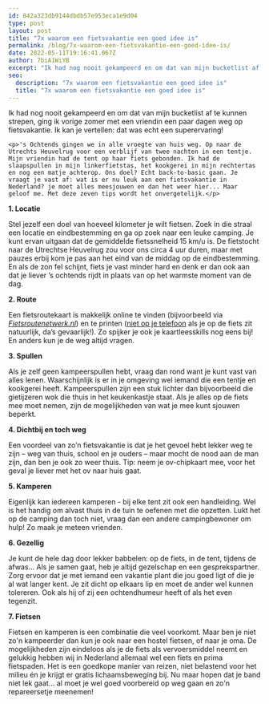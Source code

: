 ```yaml
---
id: 842a323db9144dbdb57e953eca1e9d04
type: post
layout: post
title: "7x waarom een fietsvakantie een goed idee is"
permalink: /blog/7x-waarom-een-fietsvakantie-een-goed-idee-is/
date: 2022-05-11T19:16:41.067Z
author: 7biA1WiYB
excerpt: "Ik had nog nooit gekampeerd en om dat van mijn bucketlist af te kunnen strepen, ging ik vorige zomer met een vriendin een paar dagen weg op fietsvakantie. Ik kan je vertellen: dat was echt een superervaring!  "
seo:
  description: "7x waarom een fietsvakantie een goed idee is"
  title: "7x waarom een fietsvakantie een goed idee is"
---
```

Ik had nog nooit gekampeerd en om dat van mijn bucketlist af te kunnen strepen, ging ik vorige zomer met een vriendin een paar dagen weg op fietsvakantie. Ik kan je vertellen: dat was echt een superervaring!  

    <p>'s Ochtends gingen we in alle vroegte van huis weg. Op naar de Utrechts Heuvelrug voor een verblijf van twee nachten in een tentje. Mijn vriendin had de tent op haar fiets gebonden. Ik had de slaapspullen in mijn linkerfietstas, het kookgerei in mijn rechtertas en nog een matje achterop. Ons doel? Echt back-to-basic gaan. Je vraagt je vast af: wat is er nu leuk aan een fietsvakantie in Nederland? je moet alles meesjouwen en dan het weer hier... Maar geloof me. Met deze zeven tips wordt het onvergetelijk.</p>
<p><strong>1. Locatie</strong></p>
<p>Stel jezelf een doel van hoeveel kilometer je wilt fietsen. Zoek in die straal een locatie en eindbestemming en ga op zoek naar een leuke camping. Je kunt ervan uitgaan dat de gemiddelde fietssnelheid 15 km/u is. De fietstocht naar de Utrechtse Heuvelrug zou voor ons circa 4 uur duren, maar met pauzes erbij kom je pas aan het eind van de middag op de eindbestemming. En als de zon fel schijnt, fiets je vast minder hard en denk er dan ook aan dat je liever ’s ochtends rijdt in plaats van op het warmste moment van de dag.</p>
<p><strong>2. Route </strong></p>
<p>Een fietsroutekaart is makkelijk online te vinden (bijvoorbeeld via <a href="http://Fietsroutenetwerk.nl" target="_blank"><em>Fietsroutenetwerk.nl</em></a>) en te printen (<a href="https://7dagen.netlify.app/nieuws/boete-van-95-euro-voor-appen-op-de-fiets">niet op je telefoon</a> als je op de fiets zit natuurlijk, da’s gevaarlijk!). Zo spijker je ook je kaartleesskills nog eens bij! En anders kun je de weg altijd vragen. </p>
<p><strong>3. Spullen</strong></p>
<p>Als je zelf geen kampeerspullen hebt, vraag dan rond want je kunt vast van alles lenen. Waarschijnlijk is er in je omgeving wel iemand die een tentje en kookgerei heeft. Kampeerspullen zijn een stuk lichter dan bijvoorbeeld die gietijzeren wok die thuis in het keukenkastje staat. Als je alles op de fiets mee moet nemen, zijn de mogelijkheden van wat je mee kunt sjouwen beperkt.</p>
<p><strong>4. Dichtbij en toch weg </strong></p>
<p>Een voordeel van zo’n fietsvakantie is dat je het gevoel hebt lekker weg te zijn – weg van thuis, school en je ouders – maar mocht de nood aan de man zijn, dan ben je ook zo weer thuis. Tip: neem je ov-chipkaart mee, voor het geval je liever met het ov naar huis gaat.</p>
<p><strong>5. Kamperen</strong></p>
<p>Eigenlijk kan iedereen kamperen - bij elke tent zit ook een handleiding. Wel is het handig om alvast thuis in de tuin te oefenen met die opzetten. Lukt het op de camping dan toch niet, vraag dan een andere campingbewoner om hulp! Zo maak je meteen vrienden.</p>
<p><strong>6. Gezellig</strong></p>
<p>Je kunt de hele dag door lekker babbelen: op de fiets, in de tent, tijdens de afwas… Als je samen gaat, heb je altijd gezelschap en een gesprekspartner. Zorg ervoor dat je met iemand een vakantie plant die jou goed ligt of die je al wat langer kent. Je zit dicht op elkaars lip en moet de ander wel kunnen tolereren. Ook als hij of zij een ochtendhumeur heeft of als het even tegenzit.</p>
<p><strong>7. Fietsen </strong></p>
<p>Fietsen en kamperen is een combinatie die veel voorkomt. Maar ben je niet zo'n kampeerder dan kun je ook naar een hostel fietsen, of naar je oma. De mogelijkheden zijn eindeloos als je de fiets als vervoersmiddel neemt en gelukkig hebben wij in Nederland allemaal wel een fiets en prima fietspaden. Het is een goedkope manier van reizen, niet belastend voor het milieu én je krijgt er gratis lichaamsbeweging bij. Nu maar hopen dat je band niet lek gaat… al moet je wel goed voorbereid op weg gaan en zo'n repareersetje meenemen!</p>  
